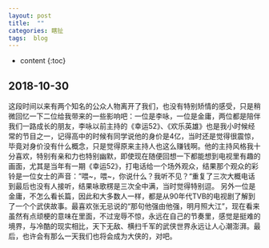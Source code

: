 ```yaml
---
layout: post
title:  ""
categories: 瞎扯
tags:  blog
---
```


* content
{:toc}

## 2018-10-30

这段时间以来有两个知名的公众人物离开了我们，也没有特别矫情的感受，只是稍微回忆一下二位给我带来的一些影响吧：一位是李咏，一位是金庸，两位都是陪伴我们一路成长的朋友，李咏以前主持的《幸运52》、《欢乐英雄》也是我小时候经常的节目之一，记得高中的时候有同学说他的身价是4亿，当时还是觉得很震惊，毕竟对身价没有什么概念，只是觉得原来主持人也这么赚钱啊。他的主持风格我十分喜欢，特别有亲和力也特别幽默，即使现在随便回想一下都能想到电视里有趣的画面，尤其是当年有一期《幸运52》，打电话给一个场外观众，结果那个观众的彩铃是一位女士的声音：”喂~，喂~，你说什么？我听不见？“重复了三次大概电话到最后也没有人接听，结果咏歌楞是三次全中满，当时觉得特别逗。 
另外一位是金庸，不怎么看长篇，因此和大多数人一样，都是从90年代TVB的电视剧了解到了一个个武侠故事。最喜欢张无忌说的“那句他强由他强，明月照大江”，现在看来虽然有点顽梗的意味在里面，不过宠辱不惊，永远在自己的节奏里，感觉是挺难的境界，与冷酷的现实相比，天下无敌、横扫千军的武侠世界永远让人心潮澎湃。最后，也许会有那么一天我们也将会成为大侠的，对吧。
